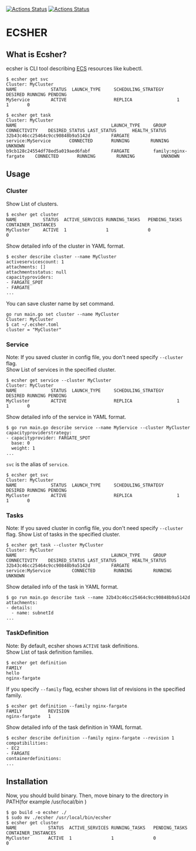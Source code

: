[![Actions Status](https://github.com/Mic-U/ecsher/workflows/lint/badge.svg)](https://github.com/Mic-U/ecsher/actions)
[![Actions Status](https://github.com/Mic-U/ecsher/workflows/release/badge.svg)](https://github.com/Mic-U/ecsher/actions)

# ECSHER

## What is Ecsher?

ecsher is CLI tool describing [ECS](https://aws.amazon.com/ecs/) resources like kubectl.

```
$ ecsher get svc
Cluster: MyCluster
NAME             STATUS  LAUNCH_TYPE     SCHEDULING_STRATEGY     DESIRED RUNNING PENDING
MyService        ACTIVE                  REPLICA                 1       1       0

$ ecsher get task 
Cluster: MyCluster
NAME                                    LAUNCH_TYPE     GROUP                   CONNECTIVITY    DESIRED_STATUS LAST_STATUS      HEALTH_STATUS
32b43c46cc25464c9cc90848b9a5142d        FARGATE         service:MyService       CONNECTED       RUNNING        RUNNING          UNKNOWN 
b9cb128c24554df78ed5a019aed6fabf        FARGATE         family:nginx-fargate    CONNECTED       RUNNING        RUNNING          UNKNOWN
```

## Usage

### Cluster

Show List of clusters.

```
$ ecsher get cluster
NAME          STATUS  ACTIVE_SERVICES RUNNING_TASKS   PENDING_TASKS   CONTAINER_INSTANCES
MyCluster     ACTIVE  1               1               0               0
```

Show detailed info of the cluster in YAML format.

```
$ ecsher describe cluster --name MyCluster
activeservicescount: 1
attachments: []
attachmentsstatus: null
capacityproviders:
- FARGATE_SPOT
- FARGATE
...
```

You can save cluster name by set command.

```
go run main.go set cluster --name MyCluster
Cluster: MyCluster
$ cat ~/.ecsher.toml
cluster = "MyCluster"
```

### Service

Note: If you saved cluster in config file, you don't need specify `--cluster` flag.  
Show List of services in the specified cluster. 
```
$ ecsher get service --cluster MyCluster
Cluster: MyCluster
NAME             STATUS  LAUNCH_TYPE     SCHEDULING_STRATEGY     DESIRED RUNNING PENDING
MyCluster        ACTIVE                  REPLICA                 1       1       0
```

Show detailed info of the service in YAML format.

```
$ go run main.go describe service --name MyService --cluster MyCluster
capacityproviderstrategy:
- capacityprovider: FARGATE_SPOT
  base: 0
  weight: 1
...
```

`svc` is the alias of `service`.

```
$ ecsher get svc
Cluster: MyCluster
NAME             STATUS  LAUNCH_TYPE     SCHEDULING_STRATEGY     DESIRED RUNNING PENDING
MyCluster        ACTIVE                  REPLICA                 1       1       0
```

### Tasks

Note: If you saved cluster in config file, you don't need specify `--cluster` flag. 
Show List of tasks in the specified cluster. 

```
$ ecsher get task --cluster MyCluster
Cluster: MyCluster
NAME                                    LAUNCH_TYPE     GROUP                    CONNECTIVITY    DESIRED_STATUS LAST_STATUS      HEALTH_STATUS
32b43c46cc25464c9cc90848b9a5142d        FARGATE         service:MyService        CONNECTED       RUNNING        RUNNING  UNKNOWN 
```

Show detailed info of the task in YAML format.

```
$ go run main.go describe task --name 32b43c46cc25464c9cc90848b9a5142d
attachments:
- details:
  - name: subnetId
...
```

### TaskDefinition

Note: By default, ecsher shows `ACTIVE` task definitions.  
Show List of task definition families. 

```
$ ecsher get definition
FAMILY
hello
nginx-fargate
```

If you specify `--family` flag, ecsher shows list of revisions in the specified family.

```
$ ecsher get definition --family nginx-fargate
FAMILY          REVISION
nginx-fargate   1
```

Show detailed info of the task definition in YAML format.

```
$ ecsher describe definition --family nginx-fargate --revision 1
compatibilities:
- EC2
- FARGATE
containerdefinitions:
...
```

## Installation

Now, you should build binary.
Then, move binary to the directory in PATH(for example /usr/local/bin )

```
$ go build -o ecsher ./
$ sudo mv ./ecsher /usr/local/bin/ecsher
$ ecsher get cluster
NAME            STATUS  ACTIVE_SERVICES RUNNING_TASKS   PENDING_TASKS   CONTAINER_INSTANCES
MyCluster       ACTIVE  1               1               0               0
```